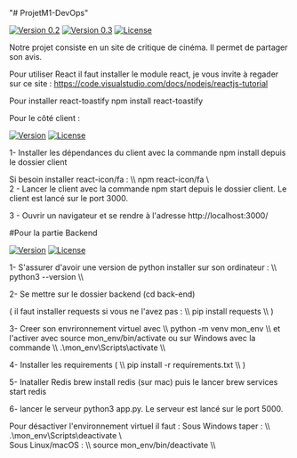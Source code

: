 "# ProjetM1-DevOps" 

[![Version 0.2](https://img.shields.io/badge/Version-0.2-brightgreen.svg)](https://github.com/LDorinfo/ProjetM1-DevOps/releases/tag/v0.2)
[![Version 0.3](https://img.shields.io/badge/Version-0.3-brightgreen.svg)](https://github.com/LDorinfo/ProjetM1-DevOps/releases/tag/v0.3)
[![License](https://img.shields.io/badge/License-MIT-blue.svg)]([LICENSE.md](https://github.com/LDorinfo/ProjetM1-DevOps/blob/main/LICENCE))

Notre projet consiste en un site de critique de cinéma. Il permet de partager son avis. 

Pour utiliser React il faut installer le module react, je vous invite à regader sur ce site : https://code.visualstudio.com/docs/nodejs/reactjs-tutorial

Pour installer react-toastify
npm install react-toastify

Pour le côté client : 

[![Version](https://img.shields.io/badge/Version-1.0.0-brightgreen.svg)](CHANGELOG.md)
[![License](https://img.shields.io/badge/License-Apache%202.0-blue.svg)](LICENSE.md)

1- Installer les dépendances du client avec la commande npm install depuis le dossier client

Si besoin installer react-icon/fa : 
\\\ npm react-icon/fa \\\
2 - Lancer le client avec la commande npm start depuis le dossier client. Le client est lancé sur le port 3000.

3 - Ouvrir un navigateur et se rendre à l'adresse http://localhost:3000/

#Pour la partie Backend

[![Version](https://img.shields.io/badge/Version-1.0.0-brightgreen.svg)](CHANGELOG.md)
[![License](https://img.shields.io/badge/License-MIT-blue.svg)](LICENSE.md)

1- S'assurer d'avoir une version de python installer sur son ordinateur : \\\ python3 --version \\\

2- Se mettre sur le dossier backend (cd back-end)

( il faut installer requests si vous ne l'avez pas : \\\ pip install requests \\\ )

3- Creer son envrironnement virtuel avec \\\ python -m venv mon_env \\\ et l'activer avec source mon_env/bin/activate ou sur Windows avec la commande \\\ .\mon_env\Scripts\activate \\\

4- Installer les requirements ( \\\ pip install -r requirements.txt \\\ )


5- Inataller Redis brew install redis (sur mac) puis le lancer brew services start redis

6- lancer le serveur python3 app.py. Le serveur est lancé sur le port 5000.

Pour désactiver l'environnement virtuel il faut : 
  Sous Windows taper : \\\ .\mon_env\Scripts\deactivate \\\
  Sous Linux/macOS : \\\ source mon_env/bin/deactivate \\\
